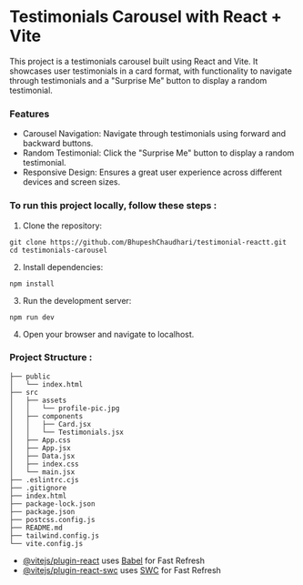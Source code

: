 # Testimonials Carousel with React + Vite

This project is a testimonials carousel built using React and Vite. It showcases user testimonials in a card format, with functionality to navigate through testimonials and a "Surprise Me" button to display a random testimonial.

### Features 
- Carousel Navigation: Navigate through testimonials using forward and backward buttons.
- Random Testimonial: Click the "Surprise Me" button to display a random testimonial.
- Responsive Design: Ensures a great user experience across different devices and screen sizes.

### To run this project locally, follow these steps : 
1. Clone the repository:
  ```
  git clone https://github.com/BhupeshChaudhari/testimonial-reactt.git
  cd testimonials-carousel
  ```
2. Install dependencies:
  ```
  npm install
  ```
3. Run the development server:
  ```
 npm run dev
  ```
4. Open your browser and navigate to localhost.

### Project Structure :
  ```
  ├── public
  │   └── index.html
  ├── src
  │   ├── assets
  │   │   └── profile-pic.jpg
  │   ├── components
  │   │   ├── Card.jsx
  │   │   └── Testimonials.jsx
  │   ├── App.css
  │   ├── App.jsx
  │   ├── Data.jsx
  │   ├── index.css
  │   └── main.jsx
  ├── .eslintrc.cjs
  ├── .gitignore
  ├── index.html
  ├── package-lock.json
  ├── package.json
  ├── postcss.config.js
  ├── README.md
  ├── tailwind.config.js
  └── vite.config.js
  ```


- [@vitejs/plugin-react](https://github.com/vitejs/vite-plugin-react/blob/main/packages/plugin-react/README.md) uses [Babel](https://babeljs.io/) for Fast Refresh
- [@vitejs/plugin-react-swc](https://github.com/vitejs/vite-plugin-react-swc) uses [SWC](https://swc.rs/) for Fast Refresh
